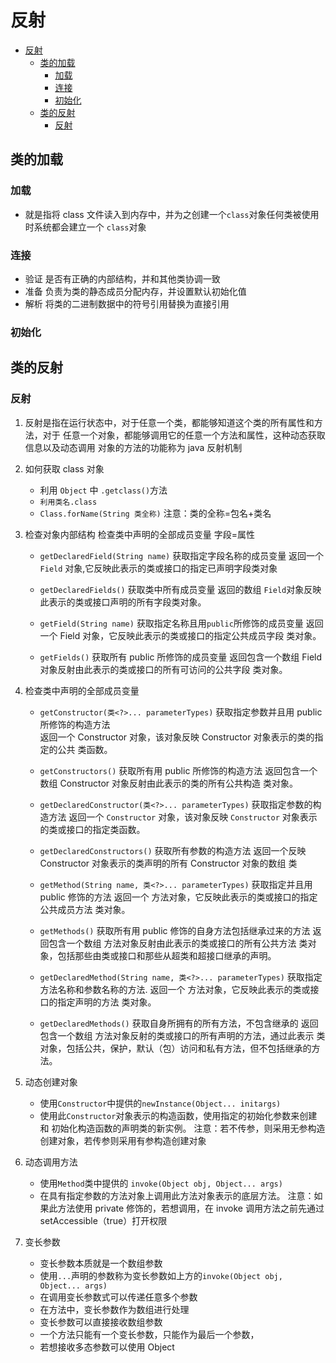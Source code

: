 # 反射

- [反射](#反射)
  - [类的加载](#类的加载)
    - [加载](#加载)
    - [连接](#连接)
    - [初始化](#初始化)
  - [类的反射](#类的反射)
    - [反射](#反射-1)

## 类的加载

### 加载

- 就是指将 class 文件读入到内存中，并为之创建一个`class`对象任何类被使用时系统都会建立一个 `class`对象

### 连接

- 验证 是否有正确的内部结构，并和其他类协调一致
- 准备 负责为类的静态成员分配内存，并设置默认初始化值
- 解析 将类的二进制数据中的符号引用替换为直接引用

### 初始化

## 类的反射

### 反射

1. 反射是指在运行状态中，对于任意一个类，都能够知道这个类的所有属性和方法，对于
   任意一个对象，都能够调用它的任意一个方法和属性，这种动态获取信息以及动态调用
   对象的方法的功能称为 java 反射机制

2. 如何获取 class 对象

   - 利用 `Object` 中 `.getclass()`方法
   - `利用类名.class`
   - `Class.forName(String 类全称)`
     注意：类的全称=包名+类名

3. 检查对象内部结构
   检查类中声明的全部成员变量 字段=属性

   - `getDeclaredField(String name)`
     获取指定字段名称的成员变量
     返回一个 `Field` 对象,它反映此表示的类或接口的指定已声明字段类对象

   - `getDeclaredFields()`
     获取类中所有成员变量
     返回的数组 `Field`对象反映此表示的类或接口声明的所有字段类对象。

   - `getField(String name)`
     获取指定名称且用`public`所修饰的成员变量
     返回一个 Field 对象，它反映此表示的类或接口的指定公共成员字段 类对象。

   - `getFields()`
     获取所有 public 所修饰的成员变量
     返回包含一个数组 Field 对象反射由此表示的类或接口的所有可访问的公共字段 类对象。

4. 检查类中声明的全部成员变量

   - `getConstructor(类<?>... parameterTypes)`
     获取指定参数并且用 public 所修饰的构造方法  
     返回一个 Constructor 对象，该对象反映 Constructor 对象表示的类的指定的公共 类函数。

   - `getConstructors()`
     获取所有用 public 所修饰的构造方法
     返回包含一个数组 Constructor 对象反射由此表示的类的所有公共构造 类对象。

   - `getDeclaredConstructor(类<?>... parameterTypes)` 获取指定参数的构造方法
     返回一个 `Constructor` 对象，该对象反映 `Constructor` 对象表示的类或接口的指定类函数。

   - `getDeclaredConstructors()`
     获取所有参数的构造方法
     返回一个反映 Constructor 对象表示的类声明的所有 Constructor 对象的数组 类

   - `getMethod(String name, 类<?>... parameterTypes)`
     获取指定并且用 public 修饰的方法
     返回一个 方法对象，它反映此表示的类或接口的指定公共成员方法 类对象。

   - `getMethods()`
     获取所有用 public 修饰的自身方法包括继承过来的方法
     返回包含一个数组 方法对象反射由此表示的类或接口的所有公共方法 类对象，包括那些由类或接口和那些从超类和超接口继承的声明。

   - `getDeclaredMethod(String name, 类<?>... parameterTypes)`
     获取指定方法名称和参数名称的方法.
     返回一个 方法对象，它反映此表示的类或接口的指定声明的方法 类对象。

   - `getDeclaredMethods()`
     获取自身所拥有的所有方法，不包含继承的
     返回包含一个数组 方法对象反射的类或接口的所有声明的方法，通过此表示 类对象，包括公共，保护，默认（包）访问和私有方法，但不包括继承的方法。

5. 动态创建对象

   - 使用`Constructor`中提供的`newInstance(Object... initargs)`
   - 使用此`Constructor`对象表示的构造函数，使用指定的初始化参数来创建和
     初始化构造函数的声明类的新实例。
     注意：若不传参，则采用无参构造创建对象，若传参则采用有参构造创建对象

6. 动态调用方法

   - 使用`Method`类中提供的 `invoke(Object obj, Object... args)`
   - 在具有指定参数的方法对象上调用此方法对象表示的底层方法。
     注意：如果此方法使用 private 修饰的，若想调用，在 invoke 调用方法之前先通过
     setAccessible（true）打开权限

7. 变长参数
   - 变长参数本质就是一个数组参数
   - 使用`...`声明的参数称为变长参数如上方的`invoke(Object obj, Object... args)`
   - 在调用变长参数式可以传递任意多个参数
   - 在方法中，变长参数作为数组进行处理
   - 变长参数可以直接接收数组参数
   - 一个方法只能有一个变长参数，只能作为最后一个参数，
   - 若想接收多态参数可以使用 Object
